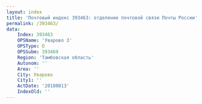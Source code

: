 ```yaml
---
layout: index
title: 'Почтовый индекс 393463: отделение почтовой связи Почты России'
permalink: /393463/
data:
    Index: 393463
    OPSName: 'Уварово 3'
    OPSType: О
    OPSSubm: 393469
    Region: 'Тамбовская область'
    Autonom: ''
    Area: ''
    City: Уварово
    City1: ''
    ActDate: '20180813'
    IndexOld: ''
---
```

